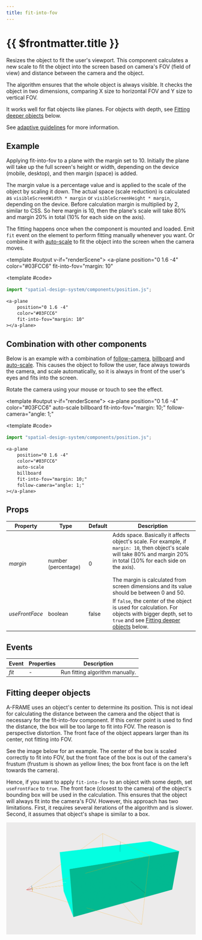 ```yaml
---
title: fit-into-fov
---
```


<script setup lang="ts">
import { ref, onMounted } from "vue";
import ComponentExample from "../vue/ComponentExample.vue";

const renderScene = ref(false);

onMounted(async () => {
    try {
        await import("spatial-design-system/components/position.js");
        renderScene.value = true;
    } catch (e) {
        console.error(e);
    }
});
</script>

# {{ $frontmatter.title }}

Resizes the object to fit the user's viewport. This component calculates a new scale to fit the object into the screen based on camera's FOV (field of view) and distance between the camera and the object.

The algorithm ensures that the whole object is always visible. It checks the object in two dimensions, comparing X size to horizontal FOV and Y size to vertical FOV. 

It works well for flat objects like planes. For objects with depth, see [Fitting deeper objects](#fitting-deeper-objects) below.

See [adaptive guidelines](/guidelines/adaptive) for more information.

## Example

Applying fit-into-fov to a plane with the margin set to 10. Initially the plane will take up the full screen's height or width, depending on the device (mobile, desktop), and then margin (space) is added. 

The margin value is a percentage value and is applied to the scale of the object by scaling it down. The actual space (scale reduction) is calculated as `visibleScreenWidth * margin` or `visibleScreenHeight * margin`, depending on the device. Before calculation margin is multiplied by 2, similar to CSS. So here margin is 10, then the plane's scale will take 80% and margin 20% in total (10% for each side on the axis). 

The fitting happens once when the component is mounted and loaded. Emit `fit` event on the element to perform fitting manually whenever you want. 
Or combine it with [auto-scale](/ar-vr-components/auto-scale) to fit the object into the screen when the camera moves.

<ComponentExample :fixed="true">

<template #output v-if="renderScene">
<a-plane
    position="0 1.6 -4"
    color="#03FCC6"
    fit-into-fov="margin: 10"
></a-plane>
</template>

<template #code>

```js
import "spatial-design-system/components/position.js";
```

```html-vue
<a-plane
    position="0 1.6 -4"
    color="#03FCC6"
    fit-into-fov="margin: 10"
></a-plane>
```

</template>

</ComponentExample>

## Combination with other components

Below is an example with a combination of [follow-camera](/ar-vr-components/follow-camera), [billboard](/ar-vr-components/billboard) and [auto-scale](/ar-vr-components/auto-scale). 
This causes the object to follow the user, face always towards the camera, and scale automatically, so it is always in front of the user's eyes and fits into the screen.

Rotate the camera using your mouse or touch to see the effect.

<ComponentExample>

<template #output v-if="renderScene">
<a-plane 
    position="0 1.6 -4" 
    color="#03FCC6"
    auto-scale
    billboard
    fit-into-fov="margin: 10;"
    follow-camera="angle: 1;"
></a-plane>
<a-box position="0 -0.7 0" width="14" height="0.1" depth="14" src="../grid-light-1850w.png"></a-box>
</template>

<template #code>

```js
import "spatial-design-system/components/position.js";
```

```html-vue
<a-plane 
    position="0 1.6 -4" 
    color="#03FCC6"
    auto-scale
    billboard
    fit-into-fov="margin: 10;"
    follow-camera="angle: 1;"
></a-plane>
```

</template>

</ComponentExample>

## Props

| Property       | Type    | Default | Description                                                                                                                                                                 |
|----------------|---------|---------|-----------------------------------------------------------------------------------------------------------------------------------------------------------------------------|
| _margin_   | number (percentage)  | 0     | Adds space. Basically it affects object's scale. For example, if `margin: 10`, then object's scale will take 80% and margin 20% in total (10% for each side on the axis). <br><br> The margin is calculated from screen dimensions and its value should be between 0 and 50.              |
| _useFrontFace_ | boolean | false   | If `false`, the center of the object is used for calculation. For objects with bigger depth, set to `true` and see [Fitting deeper objects](#fitting-deeper-objects) below. |

## Events

| Event | Properties | Description                     |
|-------|------------|---------------------------------| 
| _fit_ | -          | Run fitting algorithm manually. |

## Fitting deeper objects

A-FRAME uses an object's center to determine its position. This is not ideal for calculating the distance between the camera and the object that is necessary for the fit-into-fov component.
If this center point is used to find the distance, the box will be too large to fit into FOV.
The reason is perspective distortion. The front face of the object appears larger than its center, not fitting into FOV.

See the image below for an example. The center of the box is scaled correctly to fit into FOV, but the front face of the box is out of the camera's frustum (frustum is shown as yellow lines; the box front face is on the left towards the camera).

Hence, if you want to apply `fit-into-fov` to an object with some depth, set `useFrontFace` to `true`.
The front face (closest to the camera) of the object's bounding box will be used in the calculation. This ensures that the object will always fit into the camera's FOV. 
However, this approach has two limitations. First, it requires several iterations of the algorithm and is slower. Second, it assumes that object's shape is similar to a box.

![fit-into-fov](../assets/components/fit-into-fov-deep-object.png)